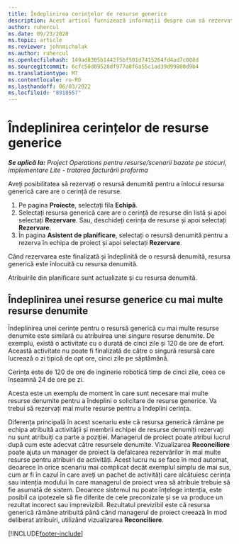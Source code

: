 ```yaml
---
title: Îndeplinirea cerințelor de resurse generice
description: Acest articol furnizează informații despre cum să rezervați resurse numite pentru o cerință de resurse generice.
author: ruhercul
ms.date: 09/23/2020
ms.topic: article
ms.reviewer: johnmichalak
ms.author: ruhercul
ms.openlocfilehash: 149ad8305b1442f5bf501d7415264fd4ad7c088d
ms.sourcegitcommit: 6cfc50d89528df977a8f6a55c1ad39d99800d9b4
ms.translationtype: MT
ms.contentlocale: ro-RO
ms.lasthandoff: 06/03/2022
ms.locfileid: "8918557"
---
```

# <a name="generic-resource-requirement-fulfillment"></a>Îndeplinirea cerințelor de resurse generice

_**Se aplică la:** Project Operations pentru resurse/scenarii bazate pe stocuri, implementare Lite - tratarea facturării proforma_

Aveți posibilitatea să rezervați o resursă denumită pentru a înlocui resursa generică care are o cerință de resurse.

1. Pe pagina **Proiecte**, selectați fila **Echipă**.
2. Selectați resursa generică care are o cerință de resurse din listă și apoi selectați **Rezervare**. Sau, deschideți cerința de resurse și apoi selectați **Rezervare**.
3. În pagina **Asistent de planificare**, selectați o resursă denumită pentru a rezerva în echipa de proiect și apoi selectați **Rezervare**.

Când rezervarea este finalizată și îndeplinită de o resursă denumită, resursa generică este înlocuită cu resursa denumită.

Atribuirile din planificare sunt actualizate și cu resursa denumită.

## <a name="fulfill-a-generic-resource-with-multiple-named-resources"></a>Îndeplinirea unei resurse generice cu mai multe resurse denumite
Îndeplinirea unei cerințe pentru o resursă generică cu mai multe resurse denumite este similară cu atribuirea unei singure resurse denumite. De exemplu, există o activitate cu o durată de cinci zile și 120 de ore de efort. Această activitate nu poate fi finalizată de către o singură resursă care lucrează o zi tipică de opt ore, cinci zile pe săptămână. 

Cerința este de 120 de ore de inginerie robotică timp de cinci zile, ceea ce înseamnă 24 de ore pe zi.

Acesta este un exemplu de moment în care sunt necesare mai multe resurse denumite pentru a îndeplini o solicitare de resurse generice. Va trebui să rezervați mai multe resurse pentru a îndeplini cerința.

Diferența principală în acest scenariu este că resursa generică rămâne pe echipa atribuită activității și membrii echipei de resurse denumiți rezervați nu sunt atribuiți ca parte a poziției. Managerul de proiect poate atribui lucrul după cum este adecvat către resursele denumite. Vizualizarea **Reconciliere** poate ajuta un manager de proiect la defalcarea rezervărilor în mai multe resurse pentru atribuiri de activități. Acest lucru nu se face în mod automat, deoarece în orice scenariu mai complicat decât exemplul simplu de mai sus, cum ar fi în cazul în care aveți un pachet de activități care alcătuiesc cerința sau intenția modului în care managerul de proiect vrea să atribuie trebuie să fie asumată de sistem. Deoarece sistemul nu poate înțelege intenția, este posibil ca ipotezele să fie diferite de cele preconizate și se va produce un rezultat incorect sau imprevizibil. Rezultatul previzibil este că resursa generică rămâne atribuită până când managerul de proiect creează în mod deliberat atribuiri, utilizând vizualizarea **Reconciliere**.




[!INCLUDE[footer-include](../includes/footer-banner.md)]
